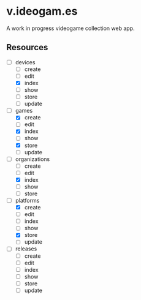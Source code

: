 v.ideogam.es
============

A work in progress videogame collection web app.

Resources
---------
- [ ] devices
  - [ ] create
  - [ ] edit
  - [x] index
  - [ ] show
  - [ ] store
  - [ ] update
- [ ] games
  - [x] create
  - [ ] edit
  - [x] index
  - [ ] show
  - [x] store
  - [ ] update
- [ ] organizations
  - [ ] create
  - [ ] edit
  - [x] index
  - [ ] show
  - [ ] store
- [ ] platforms
  - [x] create
  - [ ] edit
  - [ ] index
  - [ ] show
  - [x] store
  - [ ] update
- [ ] releases
  - [ ] create
  - [ ] edit
  - [ ] index
  - [ ] show
  - [ ] store
  - [ ] update